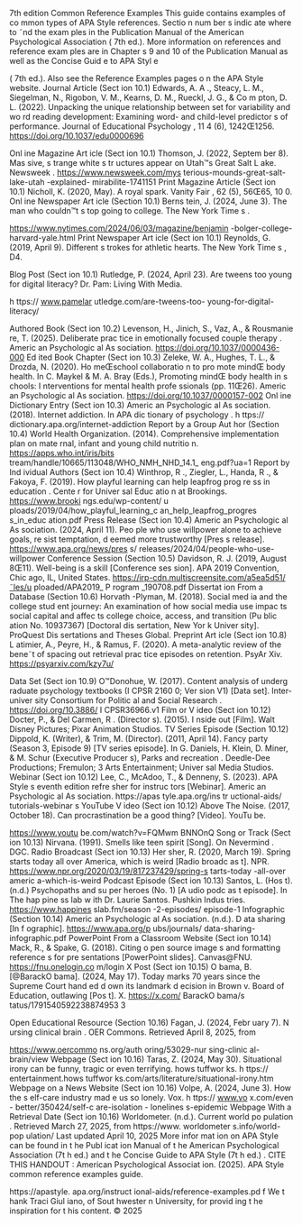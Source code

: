 7th edition
Common Reference Examples
This guide contains examples of co mmon types of APA Style references. Sectio n num ber s indic ate where 
to ˜nd the exam ples in the 
Publication Manual of the American Psychological Association
 ( 7th ed.). 
More information on references and reference exam ples are in Chapter s 9 and 10 of the 
Publication 
Manual 
as well as the
 Concise Guid e to APA Styl
e
 
( 7th ed.). Also see the 
Reference Examples
 pages o n 
the APA Style website.
Journal Article (Sect ion 10.1)
Edwards, A. A ., Steacy, L. M., Siegelman, N., Rigobon, V. M., Kearns, D. M., Rueckl, J. G., & Co m pton, 
D. L. (2022). Unpacking the unique relationship between set for variability and wo rd reading 
development: Examining word- and child-level predictor s of performance. 
Journal of 
Educational Psychology
, 
11 4
(6), 1242Œ1256. 
https://doi.org/10.1037/edu0000696
 
Onl ine Magazine Art icle (Sect ion 10.1)
Thomson, J. (2022, Septem ber 8). Mas sive, s trange white s tr uctures appear on Utah™s Great Salt L ake. 
Newsweek
. 
https://www.newsweek.com/mys terious-mounds-great-salt- lake-utah -explained-
mirabilite-1741151
Print Magazine Article (Sect ion 10.1) 
Nicholl, K. (2020, May). A royal spark. 
Vanity Fair
,
 62
(5), 56Œ65, 10 0.
Onl ine Newspaper Art icle (Section 10.1)
Berns tein, J. (2024, June 3). The man who couldn™t s top going to college. 
The New York Time s
.
 
https://www.nytimes.com/2024/06/03/magazine/benjamin -bolger-college-harvard-yale.html
Print Newspaper Art icle (Sect ion 10.1)
Reynolds, G. (2019, April 9). Different s trokes for athletic hearts.
 The New York Time s
, D4.

Blog Post (Sect ion 10.1)
Rutledge, P. (2024, April 23). Are tweens too young for digital literacy? 
Dr. Pam: Living With Media.
 
h ttps://
www.pamelar utledge.com/are-tweens-too- young-for-digital- literacy/
 
Authored Book (Sect ion 10.2)
Levenson, H., Jinich, S., Vaz, A., & Rousmanie re, T. (2025). 
Deliberate prac tice in emotionally focused 
couple therapy
. Americ an Psychologic al As sociation. 
https://doi.org/10.1037/0000436-000
Ed ited Book Chapter (Sect ion 10.3)
Zeleke, W. A., Hughes, T. L., & Drozda, N. (2020). Ho meŒschool collaboratio n to pro mote mindŒ
body health. In C. Maykel & M. A. Bray (Eds.), 
Promoting mindŒ body health in s chools: 
I nterventions for mental health profe ssionals 
(pp. 11Œ26). Americ an Psychologic al As sociation. 
https://doi.org/10.1037/0000157-002
Onl ine Dictionary Entry (Sect ion 10.3)
Americ an Psychologic al As sociation. (2018). Internet addiction. In 
APA dic tionary of psychology
. 
h ttps://
dictionary.apa.org/internet-addiction
Report by a Group Aut hor (Section 10.4)
World Health Organization. (2014). 
Comprehensive implementation plan on mate rnal, infant and young 
child nutritio
n. 
https://apps.who.int/iris/bits tream/handle/10665/113048/WHO\_NMH\_NHD\_14.1\_
eng.pdf?ua=1
Report by Ind ividual Authors (Sect ion 10.4)
Winthrop, R ., Ziegler, L., Handa, R ., & Fakoya, F. (2019). 
How playful learning can help leapfrog prog re ss 
in education
. Cente r for Univer sal Educ atio n at Brookings. 
https://www.brooki ngs.edu/wp-content/
u ploads/2019/04/how\_playful\_learning\_c an\_help\_leapfrog\_progres s\_in\_educ ation.pdf
Press Release (Sect ion 10.4)
Americ an Psychologic al As sociation. (2024, April 11). 
Peo ple who use willpower alone to achieve goals, 
re sist temptation, d eemed more trustworthy 
[Pres s release]. 
https://www.apa.org/news/pres s/
releases/2024/04/people-who-use- willpower
Conference Session (Section 10.5) 
Davidson, R. J. (2019, August 8Œ11). 
Well-being is a skill
 [Conference ses sion]. APA 2019 Convention, 
Chic ago, IL, United States. 
https://irp-cdn.multiscreensite.com/a5ea5d51/˜les/u ploaded/APA2019\_
P rogram \_190708.pdf
Dissertat ion From a Database (Section 10.6)
Horvath -Plyman, M. (2018). 
Social med ia and the college stud ent journey: An examination of how social 
media use impac ts social capital and affec ts college choice, access, and transition
 (Pu blic ation No. 
10937367) [Doctoral dis sertation, New Yor k Univer sity]. ProQuest Dis sertations and Theses Global.
Preprint Art icle (Sect ion 10.8)
L atimier, A., Peyre, H., & Ramus, F. (2020). 
A meta-analytic review of the bene˜t of spacing out retrieval 
prac tice episodes on retention.
 PsyAr Xiv. 
https://psyarxiv.com/kzy7u/

Data Set (Sect ion 10.9)
O™Donohue, W. (2017). 
Content analysis of underg raduate psychology textbooks
 (I CPSR 2160 0; Ver sion 
V1) [Data set]. Inter-univer sity Consortium for Politic al and Social Research
. 
https://doi.org/10.3886/
I CPSR36966.v1
Film or V ideo (Sect ion 10.12)
Docter, P., & Del Carmen, R . (Director s). (2015). 
I nside out
 [Film]. Walt Disney Pictures; Pixar Animation 
Studios.
TV Series Episode (Section 10.12)
Dippold, K. (Writer), & Trim, M. (Director). (2011, April 14). Fancy party (Season 3, Episode 9) [TV series 
episode]. In G. Daniels, H. Klein, D. Miner, & M. Schur (Executive Producer s), 
Parks and recreation
. 
Deedle-Dee Productions; Fremulon; 3 Arts Entertainment; Univer sal Media Studios.
Webinar (Sect ion 10.12)
Lee, C., McAdoo, T., & Denneny, S. (2023). 
APA Style s eventh edition refre sher for instruc tors
 [Webinar]. 
Americ an Psychologic al As sociation. 
https://apas tyle.apa.org/ins tr uctional-aids/ tutorials-webinar s
YouTube V ideo (Sect ion 10.12)
Above The Noise. (2017, October 18). 
Can procrastination be a good thing?
 [Video]. YouTu be.
 
https://www.youtu be.com/watch?v=FQMwm BNNOnQ
Song or Track (Sect ion 10.13)
Nirvana. (1991). Smells like teen spirit [Song]. On 
Nevermind
. DGC.
Radio Broadcast (Sect ion 10.13)
Her sher, R. (2020, March 19). 
Spring starts today all over America, which is weird
 [Radio broadc as t]. NPR. 
https://www.npr.org/2020/03/19/817237429/spring-s tarts-today -all-over americ a-which-is-weird
Podcast Episode (Sect ion 10.13)
Santos, L. (Hos t). (n.d.) Psychopaths and su per heroes (No. 1) [A udio podc as t episode]. In 
The hap pine ss 
lab w ith Dr. Laurie Santos.
 Pushkin Indus tries. 
https://www.happines slab.fm/season -2-episodes/
episode-1
Infographic (Section 10.14)
Americ an Psychologic al As sociation. (n.d.). 
D ata sharing 
[In f ographic]. 
https://www.apa.org/p ubs/journals/
data-sharing-infographic.pdf
PowerPoint From a Classroom Website (Sect ion 10.14)
Mack, R., & Spake, G. (2018). 
Citing o pen source image s and formatting reference s for pre sentations 
[PowerPoint slides]. Canvas@FNU. 
https://fnu.onelogin.co m/login
X Post (Sect ion 10.15)
O bama, B. [@BarackO bama]. (2024, May 17). 
Today marks 70 years since the Supreme Court hand ed 
d own its landmark d ecision in Brown v. Board of Education, outlawing 
[Pos t]. X. 
https://x.com/
BarackO bama/s tatus/1791540592238874953
3

Open Educational Resource (Section 10.16)
Fagan, J. (2024, Febr uary 7). 
N ursing clinical brain
. OER Commons. Retrieved April 8, 2025, from
 
https://www.oercommo ns.org/auth oring/53029-nur sing-clinic al-brain/view
Webpage (Sect ion 10.16)
Taras, Z. (2024, May 30). 
Situational irony can be funny, tragic or even terrifying.
 hows tuffwor ks. 
h ttps://
entertainment.hows tuffwor ks.com/arts/literature/situational-irony.htm
Webpage on a News Website (Sect ion 10.16)
Volpe, A. (2024, June 3). 
How the s elf-care industry mad e us so lonely.
 Vox. 
h ttps:// www.vo x.com/even -
better/350424/self-c are-isolation - lonelines s-epidemic 
Webpage With a Retrieval Date (Sect ion 10.16)
Worldometer. (n.d.). 
Current world po pulation
. Retrieved March 27, 2025, from 
https://www.
worldometer s.info/world-pop ulation/
Last updated April 10, 2025
More infor mat ion on APA Style can be found in t he 
Publ icat ion Manual of t he 
American Psychological Association
 (7t h ed.)
 and t he 
Concise Guide to APA 
Style 
(7t h ed.)
.
CITE THIS HANDOUT
:
American Psychological Associat ion. (2025). 
APA Style 
common reference examples guide.
 
https://apastyle.
apa.org/instruct ional-aids/reference-examples.pd f 
We t hank Traci Giul iano, of Sout hwester n University, for 
provid ing t he inspiration for t his content. 
© 2025
